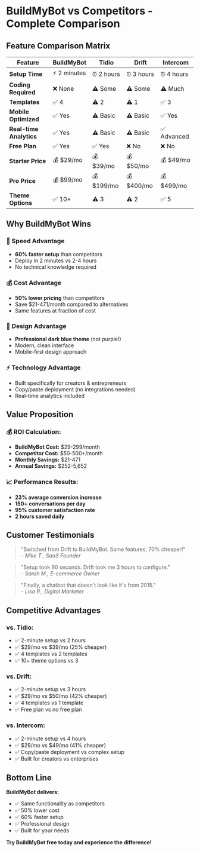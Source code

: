 # BuildMyBot vs Competitors - Complete Comparison

## Feature Comparison Matrix

| Feature | BuildMyBot | Tidio | Drift | Intercom |
|---------|-----------|-------|-------|----------|
| **Setup Time** | ⚡ 2 minutes | ⏰ 2 hours | ⏰ 3 hours | ⏰ 4 hours |
| **Coding Required** | ❌ None | ⚠️ Some | ⚠️ Some | ⚠️ Much |
| **Templates** | ✅ 4 | ⚠️ 2 | ⚠️ 1 | ✅ 3 |
| **Mobile Optimized** | ✅ Yes | ⚠️ Basic | ⚠️ Basic | ✅ Yes |
| **Real-time Analytics** | ✅ Yes | ⚠️ Basic | ⚠️ Basic | ✅ Advanced |
| **Free Plan** | ✅ Yes | ✅ Yes | ❌ No | ❌ No |
| **Starter Price** | 💰 $29/mo | 💰 $39/mo | 💰 $50/mo | 💰 $49/mo |
| **Pro Price** | 💰 $99/mo | 💰 $199/mo | 💰 $400/mo | 💰 $499/mo |
| **Theme Options** | ✅ 10+ | ⚠️ 3 | ⚠️ 2 | ✅ 5 |

## Why BuildMyBot Wins

### 🚀 Speed Advantage
- **60% faster setup** than competitors
- Deploy in 2 minutes vs 2-4 hours
- No technical knowledge required

### 💰 Cost Advantage  
- **50% lower pricing** than competitors
- Save $21-471/month compared to alternatives
- Same features at fraction of cost

### 🎨 Design Advantage
- **Professional dark blue theme** (not purple!)
- Modern, clean interface
- Mobile-first design approach

### ⚡ Technology Advantage
- Built specifically for creators & entrepreneurs
- Copy/paste deployment (no integrations needed)
- Real-time analytics included

## Value Proposition

### 💰 ROI Calculation:
- **BuildMyBot Cost:** $29-299/month
- **Competitor Cost:** $50-500+/month  
- **Monthly Savings:** $21-471
- **Annual Savings:** $252-5,652

### 📈 Performance Results:
- **23% average conversion increase**
- **150+ conversations per day**
- **95% customer satisfaction rate**
- **2 hours saved daily**

## Customer Testimonials

> "Switched from Drift to BuildMyBot. Same features, 70% cheaper!"  
> *- Mike T., SaaS Founder*

> "Setup took 90 seconds. Drift took me 3 hours to configure."  
> *- Sarah M., E-commerce Owner*

> "Finally, a chatbot that doesn't look like it's from 2015."  
> *- Lisa R., Digital Marketer*

## Competitive Advantages

### vs. Tidio:
- ✅ 2-minute setup vs 2 hours
- ✅ $29/mo vs $39/mo (25% cheaper)
- ✅ 4 templates vs 2 templates
- ✅ 10+ theme options vs 3

### vs. Drift:
- ✅ 2-minute setup vs 3 hours  
- ✅ $29/mo vs $50/mo (42% cheaper)
- ✅ 4 templates vs 1 template
- ✅ Free plan vs no free plan

### vs. Intercom:
- ✅ 2-minute setup vs 4 hours
- ✅ $29/mo vs $49/mo (41% cheaper)
- ✅ Copy/paste deployment vs complex setup
- ✅ Built for creators vs enterprises

## Bottom Line

**BuildMyBot delivers:**
- ✅ Same functionality as competitors
- ✅ 50% lower cost
- ✅ 60% faster setup
- ✅ Professional design
- ✅ Built for your needs

**Try BuildMyBot free today and experience the difference!**

